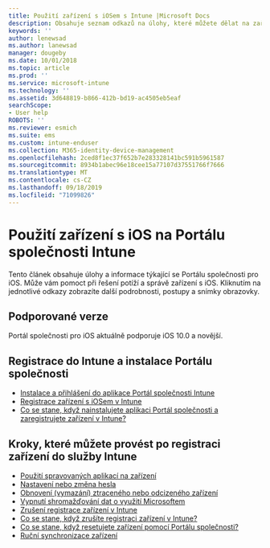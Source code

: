 ```yaml
---
title: Použití zařízení s iOSem s Intune |Microsoft Docs
description: Obsahuje seznam odkazů na úlohy, které můžete dělat na zařízení s iOSem, když je zařízení registrované v Intune.
keywords: ''
author: lenewsad
ms.author: lanewsad
manager: dougeby
ms.date: 10/01/2018
ms.topic: article
ms.prod: ''
ms.service: microsoft-intune
ms.technology: ''
ms.assetid: 3d648819-b866-412b-bd19-ac4505eb5eaf
searchScope:
- User help
ROBOTS: ''
ms.reviewer: esmich
ms.suite: ems
ms.custom: intune-enduser
ms.collection: M365-identity-device-management
ms.openlocfilehash: 2ced8f1ec37f652b7e283328141bc591b5961587
ms.sourcegitcommit: 8934b1abec96e18cee15a77107d37551766f7666
ms.translationtype: MT
ms.contentlocale: cs-CZ
ms.lasthandoff: 09/18/2019
ms.locfileid: "71099826"
---
```

# <a name="using-your-ios-device-with-intune-company-portal"></a>Použití zařízení s iOS na Portálu společnosti Intune
Tento článek obsahuje úlohy a informace týkající se Portálu společnosti pro iOS. Může vám pomoct při řešení potíží a správě zařízení s iOS. Kliknutím na jednotlivé odkazy zobrazíte další podrobnosti, postupy a snímky obrazovky.

## <a name="supported-versions"></a>Podporované verze

Portál společnosti pro iOS aktuálně podporuje iOS 10.0 a novější.  


## <a name="enrolling-into-intune-and-installing-the-company-portal"></a>Registrace do Intune a instalace Portálu společnosti

- [Instalace a přihlášení do aplikace Portál společnosti Intune](install-and-sign-in-to-the-intune-company-portal-app-ios.md)
- [Registrace zařízení s iOSem v Intune](enroll-your-device-in-intune-ios.md)
- [Co se stane, když nainstalujete aplikaci Portál společnosti a zaregistrujete zařízení v Intune?](what-happens-if-you-install-the-Company-Portal-app-and-enroll-your-device-in-intune-ios.md)  

## <a name="things-you-can-do-when-your-device-is-enrolled-in-intune"></a>Kroky, které můžete provést po registraci zařízení do služby Intune

- [Použití spravovaných aplikací na zařízení](use-managed-apps-on-your-device-ios.md)
- [Nastavení nebo změna hesla](set-or-change-your-passcode-ios.md)
  <!--- [Reset (erase) your lost or stolen device](reset-erase-your-lost-or-stolen-device-ios.md) -->
- [Obnovení (vymazání) ztraceného nebo odcizeného zařízení](reset-erase-your-device-cpwebsite.md)
- [Vypnutí shromažďování dat o využití Microsoftem](turn-off-microsoft-usage-data-collection-ios.md)
- [Zrušení registrace zařízení v Intune](unenroll-your-device-from-intune-ios.md)
- [Co se stane, když zrušíte registraci zařízení v Intune?](what-happens-if-you-unenroll-your-device-from-intune-ios.md)
- [Co se stane, když resetujete zařízení pomocí Portálu společnosti?](what-happens-if-you-reset-your-device-using-the-company-portal-ios.md)
- [Ruční synchronizace zařízení](sync-your-device-manually-ios.md)

